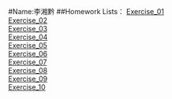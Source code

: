 #Name:李湘黔
##Homework Lists：
[Exercise_01](https://github.com/kolir/compuational_physics_N2014301020137/blob/master/Exercise_01)<br>
[Exercise_02]()<br>
[Exercise_03]()<br>
[Exercise_04]()<br>
[Exercise_05]()<br>
[Exercise_06]()<br>
[Exercise_07]()<br>
[Exercise_08]()<br>
[Exercise_09]()<br>
[Exercise_10]()<br>
